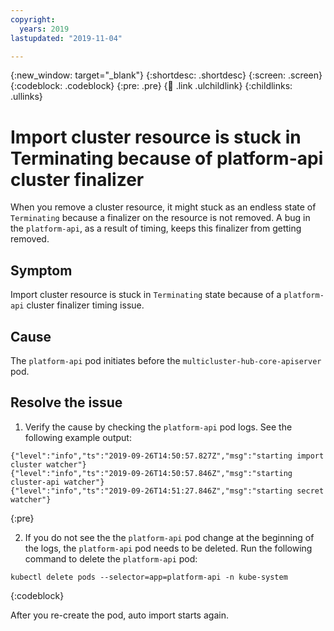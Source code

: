 ```yaml
---
copyright:
  years: 2019
lastupdated: "2019-11-04"

---
```


{:new_window: target="_blank"}
{:shortdesc: .shortdesc}
{:screen: .screen}
{:codeblock: .codeblock}
{:pre: .pre}
{:child: .link .ulchildlink}
{:childlinks: .ullinks}

# Import cluster resource is stuck in Terminating because of platform-api cluster finalizer

When you remove a cluster resource, it might stuck as an endless state of `Terminating` because a finalizer on the resource is not removed. A bug in the `platform-api`, as a result of timing, keeps this finalizer from getting removed.

## Symptom

Import cluster resource is stuck in `Terminating` state because of a `platform-api` cluster finalizer timing issue.

## Cause

The `platform-api` pod initiates before the `multicluster-hub-core-apiserver` pod.

## Resolve the issue

1. Verify the cause by checking the `platform-api` pod logs. See the following example output:

  ```
  {"level":"info","ts":"2019-09-26T14:50:57.827Z","msg":"starting import cluster watcher"}
  {"level":"info","ts":"2019-09-26T14:50:57.846Z","msg":"starting cluster-api watcher"}
  {"level":"info","ts":"2019-09-26T14:51:27.846Z","msg":"starting secret watcher"}
  ```
  {:pre}

2. If you do not see the the `platform-api` pod change at the beginning of the logs, the `platform-api` pod needs to be deleted. Run the following command to delete the `platform-api` pod:
   
  ```
  kubectl delete pods --selector=app=platform-api -n kube-system
  ```
  {:codeblock}
   
After you re-create the pod, auto import starts again.

